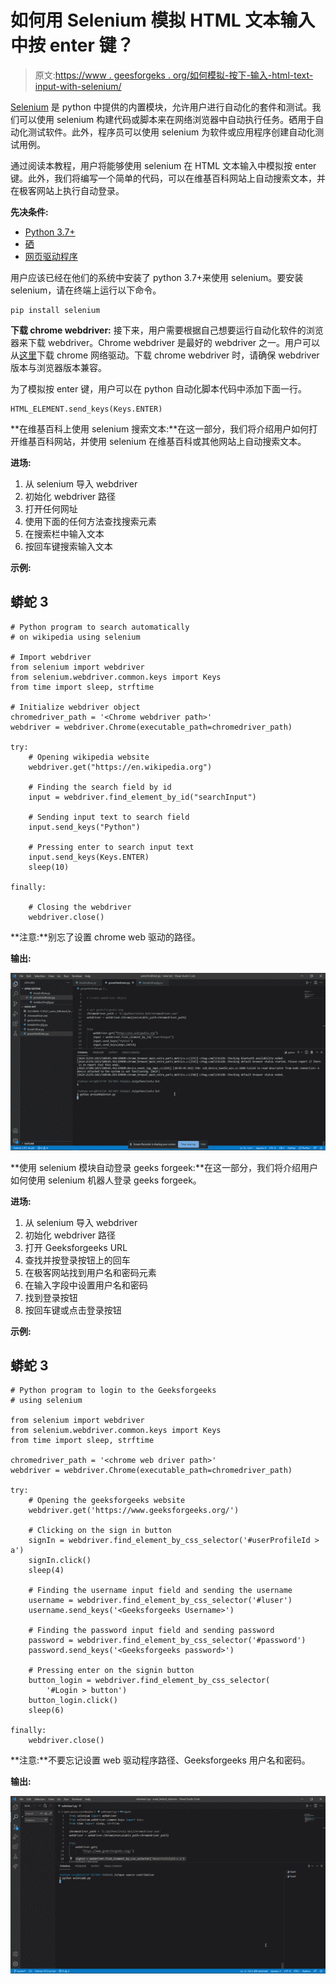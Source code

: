 # 如何用 Selenium 模拟 HTML 文本输入中按 enter 键？

> 原文:[https://www . geesforgeks . org/如何模拟-按下-输入-html-text-input-with-selenium/](https://www.geeksforgeeks.org/how-to-simulate-pressing-enter-in-html-text-input-with-selenium/)

[Selenium](https://www.geeksforgeeks.org/selenium-python-tutorial/) 是 python 中提供的内置模块，允许用户进行自动化的套件和测试。我们可以使用 selenium 构建代码或脚本来在网络浏览器中自动执行任务。硒用于自动化测试软件。此外，程序员可以使用 selenium 为软件或应用程序创建自动化测试用例。

通过阅读本教程，用户将能够使用 selenium 在 HTML 文本输入中模拟按 enter 键。此外，我们将编写一个简单的代码，可以在维基百科网站上自动搜索文本，并在极客网站上执行自动登录。

**先决条件:**

*   [Python 3.7+](https://www.geeksforgeeks.org/python-programming-language/)
*   [硒](https://www.geeksforgeeks.org/selenium-python-tutorial/)
*   [网页驱动程序](https://chromedriver.chromium.org/downloads)

用户应该已经在他们的系统中安装了 python 3.7+来使用 selenium。要安装 selenium，请在终端上运行以下命令。

```
pip install selenium
```

**下载 chrome webdriver:** 接下来，用户需要根据自己想要运行自动化软件的浏览器来下载 webdriver。Chrome webdriver 是最好的 webdriver 之一。用户可以从[这里](https://chromedriver.chromium.org/downloads)下载 chrome 网络驱动。下载 chrome webdriver 时，请确保 webdriver 版本与浏览器版本兼容。

为了模拟按 enter 键，用户可以在 python 自动化脚本代码中添加下面一行。

```
HTML_ELEMENT.send_keys(Keys.ENTER)
```

**在维基百科上使用 selenium 搜索文本:**在这一部分，我们将介绍用户如何打开维基百科网站，并使用 selenium 在维基百科或其他网站上自动搜索文本。

**进场:**

1.  从 selenium 导入 webdriver
2.  初始化 webdriver 路径
3.  打开任何网址
4.  使用下面的任何方法查找搜索元素
5.  在搜索栏中输入文本
6.  按回车键搜索输入文本

**示例:**

## 蟒蛇 3

```
# Python program to search automatically
# on wikipedia using selenium

# Import webdriver
from selenium import webdriver
from selenium.webdriver.common.keys import Keys
from time import sleep, strftime

# Initialize webdriver object
chromedriver_path = '<Chrome webdriver path>'
webdriver = webdriver.Chrome(executable_path=chromedriver_path)

try:
    # Opening wikipedia website
    webdriver.get("https://en.wikipedia.org")

    # Finding the search field by id
    input = webdriver.find_element_by_id("searchInput")

    # Sending input text to search field
    input.send_keys("Python")

    # Pressing enter to search input text
    input.send_keys(Keys.ENTER)
    sleep(10)

finally:

    # Closing the webdriver
    webdriver.close()
```

**注意:**别忘了设置 chrome web 驱动的路径。

**输出:**

![](img/a3376750c3202dab719449753d96f6e6.png)

**使用 selenium 模块自动登录 geeks forgeek:**在这一部分，我们将介绍用户如何使用 selenium 机器人登录 geeks forgeek。

**进场:**

1.  从 selenium 导入 webdriver
2.  初始化 webdriver 路径
3.  打开 Geeksforgeeks URL
4.  查找并按登录按钮上的回车
5.  在极客网站找到用户名和密码元素
6.  在输入字段中设置用户名和密码
7.  找到登录按钮
8.  按回车键或点击登录按钮

**示例:**

## 蟒蛇 3

```
# Python program to login to the Geeksforgeeks
# using selenium

from selenium import webdriver
from selenium.webdriver.common.keys import Keys
from time import sleep, strftime

chromedriver_path = '<chrome web driver path>'
webdriver = webdriver.Chrome(executable_path=chromedriver_path)

try:
    # Opening the geeksforgeeks website
    webdriver.get('https://www.geeksforgeeks.org/')

    # Clicking on the sign in button
    signIn = webdriver.find_element_by_css_selector('#userProfileId > a')
    signIn.click()
    sleep(4)

    # Finding the username input field and sending the username
    username = webdriver.find_element_by_css_selector('#luser')
    username.send_keys('<Geeksforgeeks Username>')

    # Finding the password input field and sending password
    password = webdriver.find_element_by_css_selector('#password')
    password.send_keys('<Geeksforgeeks password>')

    # Pressing enter on the signin button
    button_login = webdriver.find_element_by_css_selector(
        '#Login > button')
    button_login.click()
    sleep(6)

finally:
    webdriver.close()
```

**注意:**不要忘记设置 web 驱动程序路径、Geeksforgeeks 用户名和密码。

**输出:**

![](img/ec99bc004af420d26c2a9bfdff83fe9e.png)
